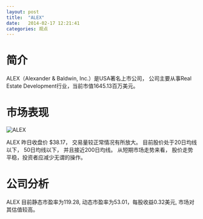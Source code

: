 ```yaml
---
layout: post
title:  "ALEX"
date:   2014-02-17 12:21:41
categories: 观点
---
```


# 简介
ALEX（Alexander & Baldwin, Inc.）是USA著名上市公司，
公司主要从事Real Estate Development行业，当前市值1645.13百万美元。

# 市场表现

![ALEX](http://finviz.com/chart.ashx?t=ALEX&ty=c&ta=1&p=d&s=l)

ALEX 昨日收盘价 $38.17，
交易量较正常情况有所放大。
目前股价处于20日均线以下，
50日均线以下，
并且接近200日均线。
从短期市场走势来看，
股价走势平稳，投资者应减少无谓的操作。

# 公司分析
ALEX 目前静态市盈率为119.28, 动态市盈率为53.01，每股收益0.32美元,
市场对其估值较高。
